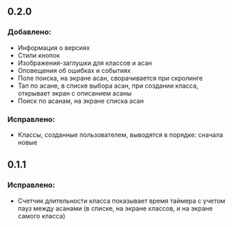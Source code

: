 ## 0.2.0
### __Добавлено__:
- Информация о версиях
- Стили кнопок
- Изображения-заглушки для классов и асан
- Оповещения об ошибках и событиях
- Поле поиска, на экране асан, сворачивается при скролинге
- Тап по асане, в списке выбора асан, при создании класса, открывает экран с описанием асаны
- Поиск по асанам, на экране списка асан
### __Исправлено__:
- Классы, созданные пользователем, выводятся в порядке: сначала новые

## 0.1.1
### __Исправлено__:
- Счетчик длительности класса показывает время таймера с учетом пауз между асанами (в списке, на экране классов, 
и на экране самого класса)
